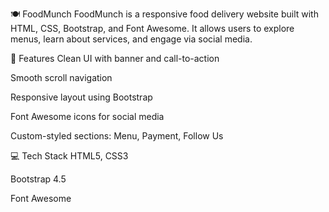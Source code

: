 🍽️ FoodMunch
FoodMunch is a responsive food delivery website built with HTML, CSS, Bootstrap, and Font Awesome. It allows users to explore menus, learn about services, and engage via social media.

🔹 Features
Clean UI with banner and call-to-action

Smooth scroll navigation

Responsive layout using Bootstrap

Font Awesome icons for social media

Custom-styled sections: Menu, Payment, Follow Us

💻 Tech Stack
HTML5, CSS3

Bootstrap 4.5

Font Awesome
